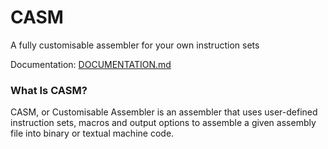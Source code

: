# CASM
A fully customisable assembler for your own instruction sets

Documentation: [DOCUMENTATION.md](DOCUMENTATION.md)

### What Is CASM?
CASM, or Customisable Assembler is an assembler that uses user-defined instruction sets, macros and output options to assemble a given assembly file into binary or textual machine code.
</b>